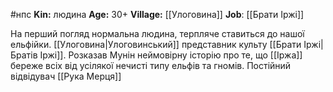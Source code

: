 #нпс
**Kin:** людина
**Age:** 30+
**Village:** [[Улоговина]]
**Job**: [[Брати Іржі]]

На перший погляд нормальна людина, терпляче ставиться до нашої ельфійки.
[[Улоговина|Улоговинський]] представник культу [[Брати Іржі|Братів Іржі]].  Розказав Мунін неймовірну історію про те, що [[Іржа]] береже всіх від усілякої нечисті типу ельфів та гномів.
Постійний відвідувач [[Рука Мерця]]